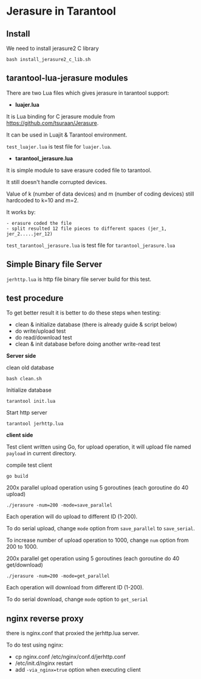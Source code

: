 # Jerasure in Tarantool

## Install

We need to install jerasure2 C library

```
bash install_jerasure2_c_lib.sh
```

## tarantool-lua-jerasure modules

There are two Lua files which gives jerasure in tarantool support:

- **luajer.lua**

It is Lua binding for C jerasure module from https://github.com/tsuraan/Jerasure.

It can be used in Luajit & Tarantool environment.

`test_luajer.lua` is test file for `luajer.lua`.

- **tarantool_jerasure.lua**

It is simple module to save erasure coded file to tarantool.

It still doesn't handle corrupted devices.

Value of k (number of data devices) and m (number of coding devices) still hardcoded
to k=10 and m=2.

It works by:

	- erasure coded the file
	- split resulted 12 file pieces to different spaces (jer_1, jer_2.....jer_12)

`test_tarantool_jerasure.lua` is test file for `tarantool_jerasure.lua`

## Simple Binary file Server 

`jerhttp.lua` is http file binary file server build for this test.


## test procedure

To get better result it is better to do these steps when testing:

- clean & initialize database (there is already guide & script below)
- do write/upload test
- do read/download test
- clean & init database before doing another write-read test

**Server side**

clean old database 

```
bash clean.sh
```

Initialize database

```
tarantool init.lua
```

Start http server

```
tarantool jerhttp.lua
```

**client side**

Test client written using Go, for upload operation, it will upload file named `payload` in 
current directory.

compile test client

```
go build
```

200x parallel upload operation using 5 goroutines (each goroutine do 40 upload)

```
./jerasure -num=200 -mode=save_parallel
```

Each operation will do upload to different ID (1-200).

To do serial upload, change `mode` option from `save_parallel` to `save_serial`.

To increase number of upload operation to 1000, change `num` option from 200 to 1000.


200x parallel get operation using 5 goroutines (each goroutine do 40 get/download)

```
./jerasure -num=200 -mode=get_parallel
```

Each operation will download from different ID (1-200).

To do serial download, change `mode` option to `get_serial`

## nginx reverse proxy

there is nginx.conf that proxied the jerhttp.lua server.

To do test using nginx:

- cp nginx.conf /etc/nginx/conf.d/jerhttp.conf
- /etc/init.d/nginx restart
- add `-via_nginx=true` option when executing client
